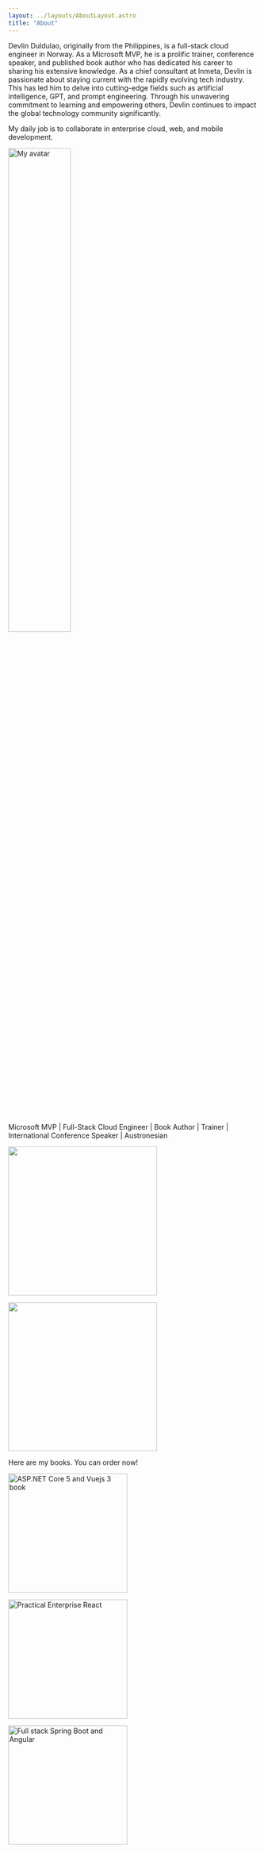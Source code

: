 ```yaml
---
layout: ../layouts/AboutLayout.astro
title: "About"
---
```


Devlin Duldulao, originally from the Philippines, is a full-stack cloud engineer in Norway. As a Microsoft MVP, he is a prolific trainer, conference speaker, and published book author who has dedicated his career to sharing his extensive knowledge. As a chief consultant at Inmeta, Devlin is passionate about staying current with the rapidly evolving tech industry. This has led him to delve into cutting-edge fields such as artificial intelligence, GPT, and prompt engineering. Through his unwavering commitment to learning and empowering others, Devlin continues to impact the global technology community significantly.

My daily job is to collaborate in enterprise cloud, web, and mobile development.

<img src="https://res.cloudinary.com/dtxpbduyz/image/upload/v1703516040/l5bwh69zeaxwag0l53ak.jpg" alt="My avatar" width="50%" height="50%" />

Microsoft MVP | Full-Stack Cloud Engineer | Book Author | Trainer | International Conference Speaker | Austronesian

<div class="flex flex-wrap gap-2 justify-center items-center">
<a href="https://mvp.microsoft.com/MVP/profile/c83b9814-df2f-4a0f-afab-68507666596b"><img class="aligncenter" src="https://web.archive.org/web/20190124165953im_/https://devlinduldulao.pro//wp-content/uploads/2018/08/mvp-devlinduldulao.png" width="300"  /></a>

<a href="https://www.credly.com/badges/d977be92-d73e-4937-84ec-43c183b33bcb"><img class="aligncenter" src="https://web.archive.org/web/20190124165953im_/https://devlinduldulao.pro//wp-content/uploads/2017/11/MCT.png" width="300" /></a>

</div>

Here are my books. You can order now!

<div class="flex flex-wrap gap-2 justify-center items-center">
<a href="https://www.amazon.com/ASP-NET-Core-Vue-js-Full-stack-applications/dp/1800206690/"><img src="https://images-na.ssl-images-amazon.com/images/I/61wp0T-xQfS.jpg" alt="ASP.NET Core 5 and Vuejs 3 book" width="240" /></a>

<a href="https://www.amazon.com/Practical-Enterprise-React-Effective-Developer/dp/1484269748/"><img src="https://images-na.ssl-images-amazon.com/images/I/417whKwLgxL.jpg" alt="Practical Enterprise React" width="240"  /></a>

<a href="https://www.amazon.com/Full-Stack-Development-Spring-Boot-Angular/dp/180324321X/"><img src="https://images-na.ssl-images-amazon.com/images/I/51gvWmhCpZL.jpg" alt="Full stack Spring Boot and Angular" width="240"  /></a>

</div>
